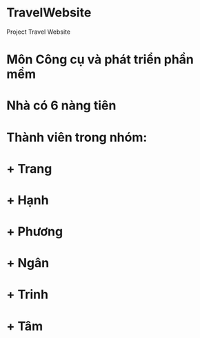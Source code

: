 # TravelWebsite
Project Travel Website
# Môn Công cụ và phát triển phần mềm
# Nhà có 6 nàng tiên 
# Thành viên trong nhóm: 
  # + Trang
  # + Hạnh
  # + Phương
  # + Ngân
  # + Trinh
  # + Tâm
